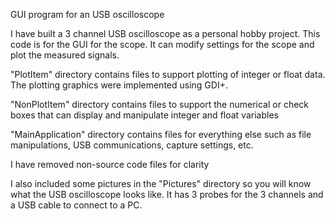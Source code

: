 GUI program for an USB oscilloscope

I have built a 3 channel USB oscilloscope as a personal hobby project.  This code is for the GUI for the scope.  It can modify settings for the scope and plot the measured signals. 

"PlotItem" directory contains files to support plotting of integer or float data.  The plotting graphics were implemented using GDI+.

"NonPlotItem" directory contains files to support the numerical or check boxes that can display and manipulate integer and float variables

"MainApplication" directory contains files for everything else such as file manipulations, USB communications, capture settings, etc.

I have removed non-source code files for clarity

I also included some pictures in the "Pictures" directory so you will know what the USB oscilloscope looks like.  It has 3 probes for the 3 channels and a USB cable to connect to a PC.


